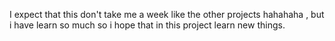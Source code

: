 I expect that this don't take me a week like the other projects hahahaha , but i have learn so much so i hope that in this project learn new things.